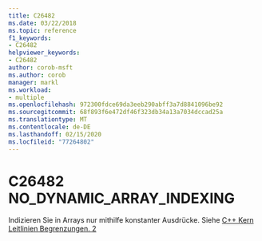 ```yaml
---
title: C26482
ms.date: 03/22/2018
ms.topic: reference
f1_keywords:
- C26482
helpviewer_keywords:
- C26482
author: corob-msft
ms.author: corob
manager: markl
ms.workload:
- multiple
ms.openlocfilehash: 972300fdce69da3eeb290abff3a7d8841096be92
ms.sourcegitcommit: 68f893f6e472df46f323db34a13a7034dccad25a
ms.translationtype: MT
ms.contentlocale: de-DE
ms.lasthandoff: 02/15/2020
ms.locfileid: "77264802"
---
```

# <a name="c26482-no_dynamic_array_indexing"></a>C26482 NO_DYNAMIC_ARRAY_INDEXING

Indizieren Sie in Arrays nur mithilfe konstanter Ausdrücke. Siehe [ C++ Kern Leitlinien Begrenzungen. 2](https://github.com/isocpp/CppCoreGuidelines/blob/master/CppCoreGuidelines.md#SS-bounds)
